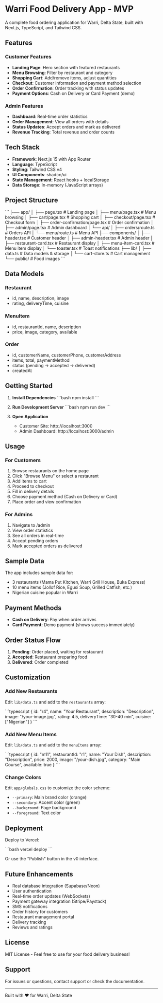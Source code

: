 # Warri Food Delivery App - MVP

A complete food ordering application for Warri, Delta State, built with Next.js, TypeScript, and Tailwind CSS.

## Features

### Customer Features
- **Landing Page**: Hero section with featured restaurants
- **Menu Browsing**: Filter by restaurant and category
- **Shopping Cart**: Add/remove items, adjust quantities
- **Checkout**: Customer information and payment method selection
- **Order Confirmation**: Order tracking with status updates
- **Payment Options**: Cash on Delivery or Card Payment (demo)

### Admin Features
- **Dashboard**: Real-time order statistics
- **Order Management**: View all orders with details
- **Status Updates**: Accept orders and mark as delivered
- **Revenue Tracking**: Total revenue and order counts

## Tech Stack

- **Framework**: Next.js 15 with App Router
- **Language**: TypeScript
- **Styling**: Tailwind CSS v4
- **UI Components**: shadcn/ui
- **State Management**: React hooks + localStorage
- **Data Storage**: In-memory (JavaScript arrays)

## Project Structure

\`\`\`
├── app/
│   ├── page.tsx                    # Landing page
│   ├── menu/page.tsx               # Menu browsing
│   ├── cart/page.tsx               # Shopping cart
│   ├── checkout/page.tsx           # Checkout form
│   ├── order-confirmation/page.tsx # Order confirmation
│   ├── admin/page.tsx              # Admin dashboard
│   └── api/
│       ├── orders/route.ts         # Orders API
│       └── menu/route.ts           # Menu API
├── components/
│   ├── header.tsx                  # Customer header
│   ├── admin-header.tsx            # Admin header
│   ├── restaurant-card.tsx         # Restaurant display
│   ├── menu-item-card.tsx          # Menu item display
│   └── toaster.tsx                 # Toast notifications
├── lib/
│   ├── data.ts                     # Data models & storage
│   └── cart-store.ts               # Cart management
└── public/                         # Food images
\`\`\`

## Data Models

### Restaurant
- id, name, description, image
- rating, deliveryTime, cuisine

### MenuItem
- id, restaurantId, name, description
- price, image, category, available

### Order
- id, customerName, customerPhone, customerAddress
- items, total, paymentMethod
- status (pending → accepted → delivered)
- createdAt

## Getting Started

1. **Install Dependencies**
   \`\`\`bash
   npm install
   \`\`\`

2. **Run Development Server**
   \`\`\`bash
   npm run dev
   \`\`\`

3. **Open Application**
   - Customer Site: http://localhost:3000
   - Admin Dashboard: http://localhost:3000/admin

## Usage

### For Customers
1. Browse restaurants on the home page
2. Click "Browse Menu" or select a restaurant
3. Add items to cart
4. Proceed to checkout
5. Fill in delivery details
6. Choose payment method (Cash on Delivery or Card)
7. Place order and view confirmation

### For Admins
1. Navigate to /admin
2. View order statistics
3. See all orders in real-time
4. Accept pending orders
5. Mark accepted orders as delivered

## Sample Data

The app includes sample data for:
- 3 restaurants (Mama Put Kitchen, Warri Grill House, Buka Express)
- 10 menu items (Jollof Rice, Egusi Soup, Grilled Catfish, etc.)
- Nigerian cuisine popular in Warri

## Payment Methods

- **Cash on Delivery**: Pay when order arrives
- **Card Payment**: Demo payment (shows success immediately)

## Order Status Flow

1. **Pending**: Order placed, waiting for restaurant
2. **Accepted**: Restaurant preparing food
3. **Delivered**: Order completed

## Customization

### Add New Restaurants
Edit `lib/data.ts` and add to the `restaurants` array:

\`\`\`typescript
{
  id: "r4",
  name: "Your Restaurant",
  description: "Description",
  image: "/your-image.jpg",
  rating: 4.5,
  deliveryTime: "30-40 min",
  cuisine: ["Nigerian"]
}
\`\`\`

### Add New Menu Items
Edit `lib/data.ts` and add to the `menuItems` array:

\`\`\`typescript
{
  id: "m11",
  restaurantId: "r1",
  name: "Your Dish",
  description: "Description",
  price: 2000,
  image: "/your-dish.jpg",
  category: "Main Course",
  available: true
}
\`\`\`

### Change Colors
Edit `app/globals.css` to customize the color scheme:
- `--primary`: Main brand color (orange)
- `--secondary`: Accent color (green)
- `--background`: Page background
- `--foreground`: Text color

## Deployment

Deploy to Vercel:

\`\`\`bash
vercel deploy
\`\`\`

Or use the "Publish" button in the v0 interface.

## Future Enhancements

- Real database integration (Supabase/Neon)
- User authentication
- Real-time order updates (WebSockets)
- Payment gateway integration (Stripe/Paystack)
- SMS notifications
- Order history for customers
- Restaurant management portal
- Delivery tracking
- Reviews and ratings

## License

MIT License - Feel free to use for your food delivery business!

## Support

For issues or questions, contact support or check the documentation.

---

Built with ❤️ for Warri, Delta State
